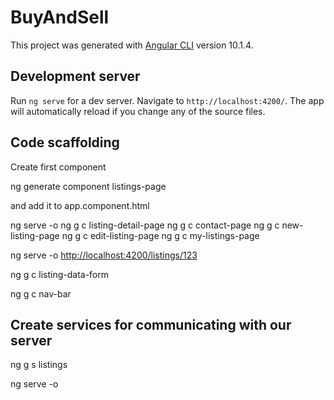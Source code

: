 # BuyAndSell

This project was generated with [Angular CLI](https://github.com/angular/angular-cli) version 10.1.4.

## Development server

Run `ng serve` for a dev server. Navigate to `http://localhost:4200/`. The app will automatically reload if you change any of the source files.

## Code scaffolding

 Create first component

 ng generate component listings-page

and add it to app.component.html <app-listings-page></app-listings-page>

ng serve -o
ng g c listing-detail-page
ng g c contact-page
ng g c new-listing-page
ng g c edit-listing-page
ng g c my-listings-page

ng serve -o
<http://localhost:4200/listings/123>

ng g c listing-data-form

ng g c nav-bar

## Create services for communicating with our server

ng g s listings

ng serve -o
